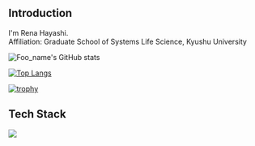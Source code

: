 ## Introduction
I'm Rena Hayashi. <br />
Affiliation: Graduate School of Systems Life Science, Kyushu University<br />

![Foo_name's GitHub stats](https://github-readme-stats.vercel.app/api?username=RenaHayashi&show_icons=true&theme=vue-dark)

[![Top Langs](https://github-readme-stats.vercel.app/api/top-langs/?username=RenaHayashi&layout=compact&theme=vue-dark)](https://github.com/anuraghazra/github-readme-stats)

[![trophy](https://github-profile-trophy.vercel.app/?username=RenaHayashi&theme=discord)](https://github.com/RenaHayashi/github-profile-trophy)



## Tech Stack
<img src="https://skillicons.dev/icons?i=html,css,cs,py,r,rails,ruby,github,vscode,discord,gmail" /> <br /><br />
<!--
**RenaHayashi/RenaHayashi** is a ✨ _special_ ✨ repository because its `README.md` (this file) appears on your GitHub profile.

Here are some ideas to get you started:

- 🔭 I’m currently working on ...
- 🌱 I’m currently learning ...
- 👯 I’m looking to collaborate on ...
- 🤔 I’m looking for help with ...
- 💬 Ask me about ...
- 📫 How to reach me: ...
- 😄 Pronouns: ...
- ⚡ Fun fact: ...
-->
